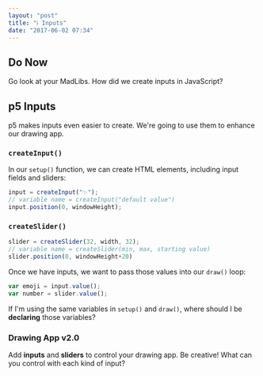 ```yaml
---
layout: "post"
title: "ℹ️ Inputs"
date: "2017-06-02 07:34"
---
```


## Do Now
Go look at your MadLibs. How did we create inputs in JavaScript?

## p5 Inputs
p5 makes inputs even easier to create. We're going to use them to enhance our drawing app.

### `createInput()`

In our `setup()` function, we can create HTML elements, including input fields and sliders:

```js
input = createInput("✨");
// variable name = createInput("default value")
input.position(0, windowHeight);
```

### `createSlider()`

```js
slider = createSlider(32, width, 32);
// variable name = createSlider(min, max, starting value)
slider.position(0, windowHeight+20)
```

Once we have inputs, we want to pass those values into our `draw()` loop:

```js
var emoji = input.value();
var number = slider.value();
```

If I'm using the same variables in `setup()` and `draw()`, where should I be **declaring** those variables?

### Drawing App v2.0
Add **inputs** and **sliders** to control your drawing app. Be creative! What can you control with each kind of input?

